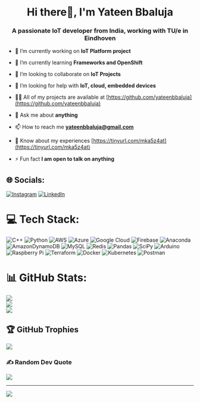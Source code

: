 <h1 align="center">Hi there👋, I'm Yateen Bbaluja</h1>
<h3 align="center">A passionate IoT developer from India, working with TU/e in Eindhoven</h3>

- 🔭 I’m currently working on **IoT Platform project**

- 🌱 I’m currently learning **Frameworks and OpenShift**

- 👯 I’m looking to collaborate on **IoT Projects**

- 🤝 I’m looking for help with **IoT, cloud, embedded devices**

- 👨‍💻 All of my projects are available at [https://github.com/yateenbbaluja](https://github.com/yateenbbaluja)

- 💬 Ask me about **anything**

- 📫 How to reach me **yateenbbaluja@gmail.com**

- 📄 Know about my experiences [https://tinyurl.com/mka5z4at](https://tinyurl.com/mka5z4at)

- ⚡ Fun fact **I am open to talk on anything**


## 🌐 Socials:
[![Instagram](https://img.shields.io/badge/Instagram-%23E4405F.svg?logo=Instagram&logoColor=white)](https://instagram.com/brownmundasince1990) [![LinkedIn](https://img.shields.io/badge/LinkedIn-%230077B5.svg?logo=linkedin&logoColor=white)](https://linkedin.com/in/yateenbbaluja) 

# 💻 Tech Stack:
![C++](https://img.shields.io/badge/c++-%2300599C.svg?style=for-the-badge&logo=c%2B%2B&logoColor=white) ![Python](https://img.shields.io/badge/python-3670A0?style=for-the-badge&logo=python&logoColor=ffdd54) ![AWS](https://img.shields.io/badge/AWS-%23FF9900.svg?style=for-the-badge&logo=amazon-aws&logoColor=white) ![Azure](https://img.shields.io/badge/azure-%230072C6.svg?style=for-the-badge&logo=azure-devops&logoColor=white) ![Google Cloud](https://img.shields.io/badge/Google%20Cloud-%234285F4.svg?style=for-the-badge&logo=google-cloud&logoColor=white) ![Firebase](https://img.shields.io/badge/firebase-%23039BE5.svg?style=for-the-badge&logo=firebase) ![Anaconda](https://img.shields.io/badge/Anaconda-%2344A833.svg?style=for-the-badge&logo=anaconda&logoColor=white) ![AmazonDynamoDB](https://img.shields.io/badge/Amazon%20DynamoDB-4053D6?style=for-the-badge&logo=Amazon%20DynamoDB&logoColor=white) ![MySQL](https://img.shields.io/badge/mysql-%2300f.svg?style=for-the-badge&logo=mysql&logoColor=white) ![Redis](https://img.shields.io/badge/redis-%23DD0031.svg?style=for-the-badge&logo=redis&logoColor=white) ![Pandas](https://img.shields.io/badge/pandas-%23150458.svg?style=for-the-badge&logo=pandas&logoColor=white) ![SciPy](https://img.shields.io/badge/SciPy-%230C55A5.svg?style=for-the-badge&logo=scipy&logoColor=%white) ![Arduino](https://img.shields.io/badge/-Arduino-00979D?style=for-the-badge&logo=Arduino&logoColor=white) ![Raspberry Pi](https://img.shields.io/badge/-RaspberryPi-C51A4A?style=for-the-badge&logo=Raspberry-Pi) ![Terraform](https://img.shields.io/badge/terraform-%235835CC.svg?style=for-the-badge&logo=terraform&logoColor=white) ![Docker](https://img.shields.io/badge/docker-%230db7ed.svg?style=for-the-badge&logo=docker&logoColor=white) ![Kubernetes](https://img.shields.io/badge/kubernetes-%23326ce5.svg?style=for-the-badge&logo=kubernetes&logoColor=white) ![Postman](https://img.shields.io/badge/Postman-FF6C37?style=for-the-badge&logo=postman&logoColor=white)
# 📊 GitHub Stats:
![](https://github-readme-stats.vercel.app/api?username=yateenbbaluja&theme=dark&hide_border=false&include_all_commits=true&count_private=true)<br/>
![](https://github-readme-streak-stats.herokuapp.com/?user=yateenbbaluja&theme=dark&hide_border=false)<br/>
![](https://github-readme-stats.vercel.app/api/top-langs/?username=yateenbbaluja&theme=dark&hide_border=false&include_all_commits=true&count_private=true&layout=compact)

## 🏆 GitHub Trophies
![](https://github-profile-trophy.vercel.app/?username=yateenbbaluja&theme=radical&no-frame=false&no-bg=true&margin-w=4)

### ✍️ Random Dev Quote
![](https://quotes-github-readme.vercel.app/api?type=horizontal&theme=radical)

---
[![](https://visitcount.itsvg.in/api?id=yateenbbaluja&icon=0&color=0)](https://visitcount.itsvg.in)

<!-- Proudly created with GPRM ( https://gprm.itsvg.in ) -->
